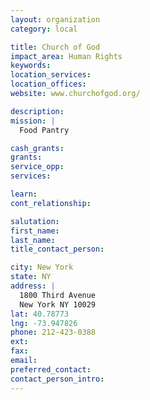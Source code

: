 ```yaml
---
layout: organization
category: local

title: Church of God
impact_area: Human Rights
keywords: 
location_services: 
location_offices: 
website: www.churchofgod.org/‎

description: 
mission: |
  Food Pantry

cash_grants: 
grants: 
service_opp: 
services: 

learn: 
cont_relationship: 

salutation: 
first_name: 
last_name: 
title_contact_person: 

city: New York
state: NY
address: |
  1800 Third Avenue  
  New York NY 10029
lat: 40.78773
lng: -73.947826
phone: 212-423-0388
ext: 
fax: 
email: 
preferred_contact: 
contact_person_intro: 
---
```

